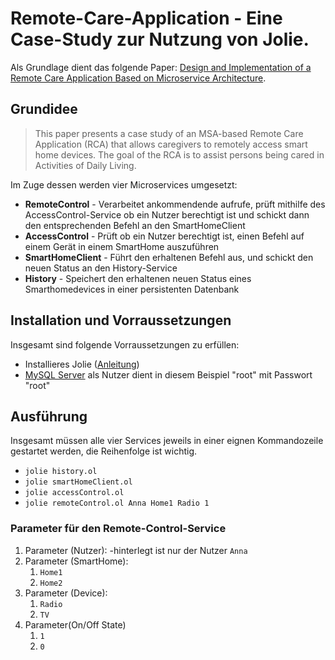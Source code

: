 # Remote-Care-Application - Eine Case-Study zur Nutzung von Jolie.

Als Grundlage dient das folgende Paper: [Design and Implementation of a Remote Care Application Based on Microservice Architecture](https://arxiv.org/pdf/1804.09976v1.pdf).
## Grundidee
>This paper presents a case study of an MSA-based Remote Care Application (RCA) that allows caregivers to remotely access smart home devices. The goal of the RCA is to assist persons being cared in Activities of Daily Living.

Im Zuge dessen werden vier Microservices umgesetzt:
- **RemoteControl** - Verarbeitet ankommendende aufrufe, prüft mithilfe des AccessControl-Service ob ein Nutzer berechtigt ist und schickt dann den entsprechenden Befehl an den SmartHomeClient
- **AccessControl** - Prüft ob ein Nutzer berechtigt ist, einen Befehl auf einem Gerät in einem SmartHome auszuführen
- **SmartHomeClient** - Führt den erhaltenen Befehl aus, und schickt den neuen Status an den History-Service
- **History** - Speichert den erhaltenen neuen Status eines Smarthomedevices in einer persistenten Datenbank

## Installation und Vorraussetzungen
Insgesamt sind folgende Vorraussetzungen zu erfüllen:
- Installieres Jolie ([Anleitung](http://www.jolie-lang.org/downloads.html))
- [MySQL Server](https://dev.mysql.com/downloads/installer/) als Nutzer dient in diesem Beispiel "root" mit Passwort "root"

## Ausführung
Insgesamt müssen alle vier Services jeweils in einer eignen Kommandozeile gestartet werden, die Reihenfolge ist wichtig.
- `jolie history.ol`
- `jolie smartHomeClient.ol`
- `jolie accessControl.ol`
- `jolie remoteControl.ol Anna Home1 Radio 1`
### Parameter für den Remote-Control-Service
1. Parameter (Nutzer):
-hinterlegt ist nur der Nutzer `Anna`
2. Parameter (SmartHome):
    1. `Home1`
    2. `Home2`
3. Parameter (Device):
    1. `Radio`
    2. `TV`
4. Parameter(On/Off State)
    1. `1`
    2. `0`
